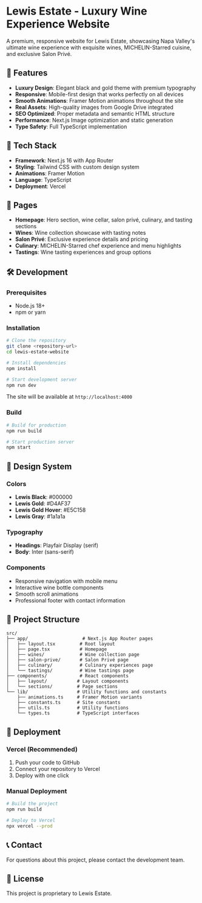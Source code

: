 # Lewis Estate - Luxury Wine Experience Website

A premium, responsive website for Lewis Estate, showcasing Napa Valley's ultimate wine experience with exquisite wines, MICHELIN-Starred cuisine, and exclusive Salon Privé.

## 🍷 Features

- **Luxury Design**: Elegant black and gold theme with premium typography
- **Responsive**: Mobile-first design that works perfectly on all devices
- **Smooth Animations**: Framer Motion animations throughout the site
- **Real Assets**: High-quality images from Google Drive integrated
- **SEO Optimized**: Proper metadata and semantic HTML structure
- **Performance**: Next.js Image optimization and static generation
- **Type Safety**: Full TypeScript implementation

## 🚀 Tech Stack

- **Framework**: Next.js 16 with App Router
- **Styling**: Tailwind CSS with custom design system
- **Animations**: Framer Motion
- **Language**: TypeScript
- **Deployment**: Vercel

## 📱 Pages

- **Homepage**: Hero section, wine cellar, salon privé, culinary, and tasting sections
- **Wines**: Wine collection showcase with tasting notes
- **Salon Privé**: Exclusive experience details and pricing
- **Culinary**: MICHELIN-Starred chef experience and menu highlights
- **Tastings**: Wine tasting experiences and group options

## 🛠️ Development

### Prerequisites

- Node.js 18+ 
- npm or yarn

### Installation

```bash
# Clone the repository
git clone <repository-url>
cd lewis-estate-website

# Install dependencies
npm install

# Start development server
npm run dev
```

The site will be available at `http://localhost:4000`

### Build

```bash
# Build for production
npm run build

# Start production server
npm start
```

## 🎨 Design System

### Colors
- **Lewis Black**: #000000
- **Lewis Gold**: #D4AF37
- **Lewis Gold Hover**: #E5C158
- **Lewis Gray**: #1a1a1a

### Typography
- **Headings**: Playfair Display (serif)
- **Body**: Inter (sans-serif)

### Components
- Responsive navigation with mobile menu
- Interactive wine bottle components
- Smooth scroll animations
- Professional footer with contact information

## 📁 Project Structure

```
src/
├── app/                    # Next.js App Router pages
│   ├── layout.tsx         # Root layout
│   ├── page.tsx           # Homepage
│   ├── wines/             # Wine collection page
│   ├── salon-prive/       # Salon Privé page
│   ├── culinary/          # Culinary experiences page
│   └── tastings/          # Wine tastings page
├── components/            # React components
│   ├── layout/           # Layout components
│   └── sections/         # Page sections
└── lib/                  # Utility functions and constants
    ├── animations.ts     # Framer Motion variants
    ├── constants.ts      # Site constants
    ├── utils.ts          # Utility functions
    └── types.ts          # TypeScript interfaces
```

## 🚀 Deployment

### Vercel (Recommended)

1. Push your code to GitHub
2. Connect your repository to Vercel
3. Deploy with one click

### Manual Deployment

```bash
# Build the project
npm run build

# Deploy to Vercel
npx vercel --prod
```

## 📞 Contact

For questions about this project, please contact the development team.

## 📄 License

This project is proprietary to Lewis Estate.